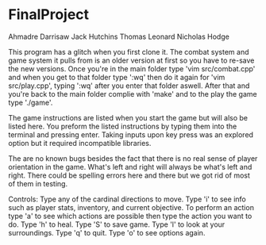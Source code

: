 # FinalProject

Ahmadre Darrisaw
Jack Hutchins
Thomas Leonard
Nicholas Hodge

This program has a glitch when you first clone it. The combat system and game system it pulls from is an older 
version at first so you have to re-save the new versions. Once you're in the main folder type 'vim src/combat.cpp'
and when you get to that folder type ':wq' then do it again for 'vim src/play.cpp', typing ':wq' after you 
enter that folder aswell. After that and you're back to the main folder complie with 'make' and to the play 
the game type './game'.

The game instructions are listed when you start the game but will
also be listed here. You preform the listed instructions by typing 
them into the terminal and pressing enter. Taking inputs upon key 
press was an explored option but it required incompatible libraries.

The are no known bugs besides the fact that there is no real sense of 
player orientation in the game. What's left and right will always be what's 
left and right. There could be spelling errors here and there but we got 
rid of most of them in testing. 

Controls:
Type any of the cardinal directions to move.
Type 'i' to see info such as player stats, inventory, and current objective.
To perform an action type 'a' to see which actions are possible then type the action you want to do.
Type 'h' to heal. 
Type 'S' to save game.
Type 'l' to look at your surroundings.
Type 'q' to quit.
Type 'o' to see options again.
